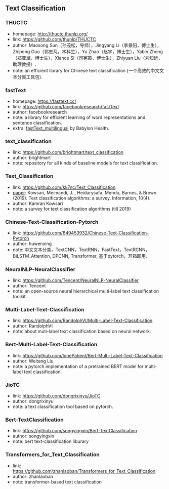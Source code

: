 ## **Text Classification**

### THUCTC
  * homepage: http://thuctc.thunlp.org/
  * link: https://github.com/thunlp/THUCTC
  * author: Maosong Sun（孙茂松，导师），Jingyang Li（李景阳，博士生），Zhipeng Guo（郭志芃，本科生），Yu Zhao（赵宇，博士生），Yabin Zheng（郑亚斌，博士生），Xiance Si（司宪策，博士生），Zhiyuan Liu（刘知远，助理教授）.
  * note: an efficient library for Chinese text classification (一个高效的中文文本分类工具包).

### fastText
  * homepage: https://fasttext.cc/
  * link: https://github.com/facebookresearch/fastText
  * author: facebookresearch
  * note: a library for efficient learning of word representations and sentence classification.
  * extra: [fastText_multilingual](https://github.com/babylonhealth/fastText_multilingual) by Babylon Health.

### text_classification
  * link: https://github.com/brightmart/text_classification
  * author: brightmart
  * note: repository for all kinds of baseline models for text classification.

### Text_Classification
  * link: https://github.com/kk7nc/Text_Classification
  * [paper](https://arxiv.org/abs/1904.08067): Kowsari, Meimandi, J. , Heidarysafa, Mendu, Barnes, & Brown. (2019). Text classification algorithms: a survey. Information, 10(4).
  * author: Kamran Kowsari
  * note: a survey for text classification algorithms (till 2019)

### Chinese-Text-Classification-Pytorch
  * link: https://github.com/649453932/Chinese-Text-Classification-Pytorch
  * author: huwenxing
  * note: 中文文本分类，TextCNN，TextRNN，FastText，TextRCNN，BiLSTM_Attention, DPCNN, Transformer, 基于pytorch，开箱即用.

### NeuralNLP-NeuralClassifier
  * link: https://github.com/Tencent/NeuralNLP-NeuralClassifier
  * author: Tencent
  * note: an open-source neural hierarchical multi-label text classification toolkit.
 
### Multi-Label-Text-Classification
  * link: https://github.com/RandolphVI/Multi-Label-Text-Classification
  * author: RandolphVI
  * note: about muti-label text classification based on neural network.

### Bert-Multi-Label-Text-Classification
  * link: https://github.com/lonePatient/Bert-Multi-Label-Text-Classification
  * author: Weitang Liu
  * note: a pytorch implementation of a pretrained BERT model for multi-label text classification.

### JioTC
  * link: https://github.com/dongrixinyu/JioTC
  * author: dongrixinyu
  * note: a text classification tool based on pytorch.

### Bert-TextClassification
  * link: https://github.com/songyingxin/Bert-TextClassification
  * author: songyingxin
  * note: bert text-classification liburary

### Transformers_for_Text_Classification
  * link: https://github.com/zhanlaoban/Transformers_for_Text_Classification
  * author: zhanlaoban
  * note: transformer-based text classification

